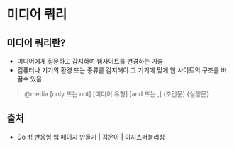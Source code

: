 # 미디어 쿼리

## 미디어 쿼리란?

* 미디어에게 질문하고 감지하여 웹사이트를 변경하는 기술
* 컴퓨터나 기기의 환경 또는 종류를 감지해야 그 기기에 맞게 웹 사이트의 구조를 바꿀수 있음

> @media \[only 또는 not] \[미디어 유형] \[and 또는 ,] (조건문) {실행문}

##

## 출처

* Do it! 반응형 웹 페이지 만들기 | 김운아 | 이지스퍼블리싱
